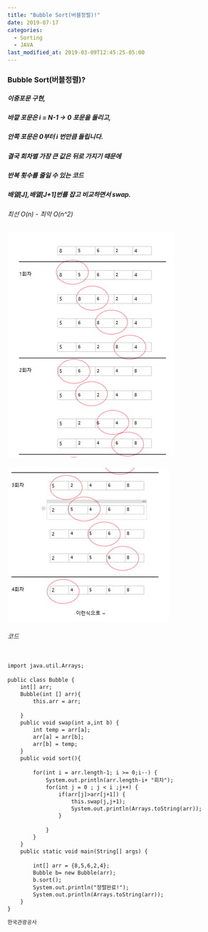 ```yaml
---
title: "Bubble Sort(버블정렬)!"
date: 2019-07-17
categories:
  - Sorting
  - JAVA
last_modified_at: 2019-03-09T12:45:25-05:00
---
```



### Bubble Sort(버블정렬)?

##### 이중포문 구현,
##### 바깥 포문은 i = N-1 -> 0 포문을 돌리고,
##### 안쪽 포문은 0부터  i 번만큼 돌립니다.
##### 결국 회차별 가장 큰 값은 뒤로 가지기 때문에
##### 반복 횟수를 줄일 수 있는 코드
##### 배열[J],배열[J+1]번를 잡고 비교하면서 swap.

###### 최선 O(n) - 최악 O(n^2)
#### ![버블1](/images/bubble_img1.PNG)

#### ![버블2](/images/bubble_img2.PNG)

###### 코드
```javascript()

import java.util.Arrays;

public class Bubble {
	int[] arr;
	Bubble(int [] arr){
		this.arr = arr;
		
	}
	public void swap(int a,int b) {
		int temp = arr[a];
		arr[a] = arr[b];
		arr[b] = temp;
	}
	public void sort(){
			
		for(int i = arr.length-1; i >= 0;i--) {
			System.out.println(arr.length-i+ "회차");
			for(int j = 0 ; j < i ;j++) {
				if(arr[j]>arr[j+1]) {
					this.swap(j,j+1);
					System.out.println(Arrays.toString(arr));
				}
				
			}
		}		
	}
	public static void main(String[] args) {
		
		int[] arr = {8,5,6,2,4};
		Bubble b= new Bubble(arr);
		b.sort();
		System.out.println("정렬완료!");
		System.out.println(Arrays.toString(arr));
	}
}

```
```bash
한국관광공사
```
